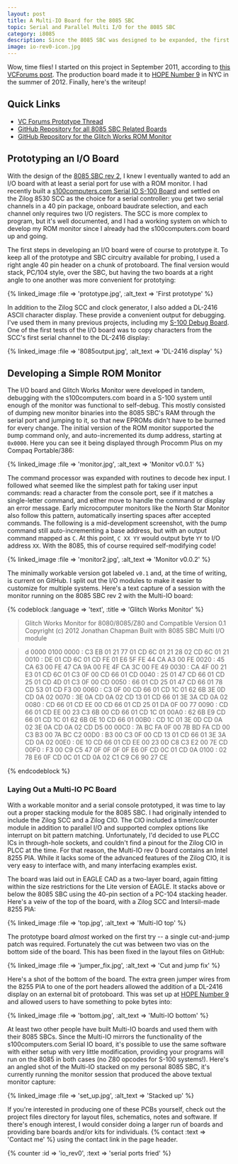 ```yaml
---
layout: post
title: A Multi-IO Board for the 8085 SBC
topic: Serial and Parallel Multi I/O for the 8085 SBC
category: i8085
description: Since the 8085 SBC was designed to be expanded, the first step was in building an I/O board. This board includes an Intel 8255 PIA for parallel I/O and Zilog 8530 SCC for dual serial channels. With the Glitch Works Monitor, it provides a basic, usable 8085 system.
image: io-rev0-icon.jpg
---
```


Wow, time flies! I started on this project in September 2011, according to [this VCForums post](http://www.vcfed.org/forum/showthread.php?27202-8085-SBC-Monitor-It-Begins!). The production board made it to [HOPE Number 9](http://www.hopenumbernine.net/) in NYC in the summer of 2012. Finally, here's the writeup!

## Quick Links

* [VC Forums Prototype Thread](http://www.vcfed.org/forum/showthread.php?27202-8085-SBC-Monitor-It-Begins!)
* [GitHub Repository for all 8085 SBC Related Boards](https://github.com/glitchwrks/8085_sbc)
* [GitHub Repository for the Glitch Works ROM Monitor](https://github.com/chapmajs/glitchworks_monitor)

## Prototyping an I/O Board

With the design of the [8085 SBC rev 2](/~glitch/2011/10/29/sbc-rev-2), I knew I eventually wanted to add an I/O board with at least a serial port for use with a ROM monitor. I had recently built a [s100computers.com Serial IO S-100 Board](http://www.s100computers.com/My%20System%20Pages/Serial%20IO%20Board/Serial%20IO%20Board.htm) and settled on the Zilog 8530 SCC as the choice for a serial controller: you get two serial channels in a 40 pin package, onboard baudrate selection, and each channel only requires two I/O registers. The SCC is more complex to program, but it's well documented, and I had a working system on which to develop my ROM monitor since I already had the s100computers.com board up and going.

The first steps in developing an I/O board were of course to prototype it. To keep all of the prototype and SBC circuitry available for probing, I used a right angle 40 pin header on a chunk of protoboard. The final version would stack, PC/104 style, over the SBC, but having the two boards at a right angle to one another was more convenient for prototying:

{% linked_image :file => 'prototype.jpg', :alt_text => 'First prototype' %}

In addition to the Zilog SCC and clock generator, I also added a DL-2416 ASCII character display. These provide a convenient output for debugging. I've used them in many previous projects, including my [S-100 Debug Board](/~glitch/2011/09/01/debug-board). One of the first tests of the I/O board was to copy characters from the SCC's first serial channel to the DL-2416 display:

{% linked_image :file => '8085output.jpg', :alt_text => 'DL-2416 display' %}

## Developing a Simple ROM Monitor

The I/O board and Glitch Works Monitor were developed in tandem, debugging with the s100computers.com board in a S-100 system until enough of the monitor was functional to self-debug. This mostly consisted of dumping new monitor binaries into the 8085 SBC's RAM through the serial port and jumping to it, so that new EPROMs didn't have to be burned for every change. The initial version of the ROM monitor supported the `D`ump command only, and auto-incremented its dump address, starting at `0x0000`. Here you can see it being displayed through Procomm Plus on my Compaq Portable/386:

{% linked_image :file => 'monitor.jpg', :alt_text => 'Monitor v0.0.1' %}

The command processor was expanded with routines to decode hex input. I followed what seemed like the simplest path for taking user input commands: read a character from the console port, see if it matches a single-letter command, and either move to handle the command or display an error message. Early microcomputer monitors like the North Star Monitor also follow this pattern, automatically inserting spaces after accepted commands. The following is a mid-development screenshot, with the `D`ump command still auto-incrementing a base address, but with an output command mapped as `C`. At this point, `C XX YY` would output byte `YY` to I/O address `XX`. With the 8085, this of course required self-modifying code!

{% linked_image :file => 'monitor2.jpg', :alt_text => 'Monitor v0.0.2' %}

The minimally workable version got labeled `v0.1` and, at the time of writing, is current on GitHub. I split out the I/O modules to make it easier to customize for multiple systems. Here's a text capture of a session with the monitor running on the 8085 SBC rev 2 with the Multi-IO board:

{% codeblock :language => 'text', :title => 'Glitch Works Monitor' %}
>Glitch Works Monitor for 8080/8085/Z80 and Compatible
Version 0.1 Copyright (c) 2012 Jonathan Chapman
Built with 8085 SBC Multi I/O module

>d 0000 0100
0000 : C3 EB 01 21 77 01 CD 6C 01 21 28 02 CD 6C 01 21
0010 : DE 01 CD 6C 01 CD FE 01 E6 5F FE 44 CA A3 00 FE
0020 : 45 CA 63 00 FE 47 CA 9A 00 FE 4F CA 3C 00 FE 49
0030 : CA 4F 00 21 E3 01 CD 6C 01 C3 0F 00 CD 66 01 CD
0040 : 25 01 47 CD 66 01 CD 25 01 CD 4D 01 C3 0F 00 CD
0050 : 66 01 CD 25 01 47 CD 66 01 78 CD 53 01 CD F3 00
0060 : C3 0F 00 CD 66 01 CD 1C 01 62 6B 3E 0D CD 0A 02
0070 : 3E 0A CD 0A 02 CD 13 01 CD 66 01 3E 3A CD 0A 02
0080 : CD 66 01 CD EE 00 CD 66 01 CD 25 01 DA 0F 00 77
0090 : CD 66 01 CD EE 00 23 C3 6B 00 CD 66 01 CD 1C 01
00A0 : 62 6B E9 CD 66 01 CD 1C 01 62 6B 0E 10 CD 66 01
00B0 : CD 1C 01 3E 0D CD 0A 02 3E 0A CD 0A 02 CD D5 00
00C0 : 7A BC FA 0F 00 7B BD FA CD 00 C3 B3 00 7A BC C2
00D0 : B3 00 C3 0F 00 CD 13 01 CD 66 01 3E 3A CD 0A 02
00E0 : 0E 10 CD 66 01 CD EE 00 23 0D C8 C3 E2 00 7E CD
00F0 : F3 00 C9 C5 47 0F 0F 0F 0F E6 0F CD 0C 01 CD 0A
0100 : 02 78 E6 0F CD 0C 01 CD 0A 02 C1 C9 C6 90 27 CE

>
{% endcodeblock %}

### Laying Out a Multi-IO PC Board

With a workable monitor and a serial console prototyped, it was time to lay out a proper stacking module for the 8085 SBC. I had originally intended to include the Zilog SCC and a Zilog CIO. The CIO included a timer/counter module in addition to parallel I/O and supported complex options like interrupt on bit pattern matching. Unfortunately, I'd decided to use PLCC ICs in through-hole sockets, and couldn't find a pinout for the Zilog CIO in PLCC at the time. For that reason, the Multi-IO rev 0 board contains an Intel 8255 PIA. While it lacks some of the advanced features of the Zilog CIO, it is very easy to interface with, and many interfacing examples exist.

The board was laid out in EAGLE CAD as a two-layer board, again fitting within the size restrictions for the Lite version of EAGLE. It stacks above or below the 8085 SBC using the 40-pin section of a PC-104 stacking header. Here's a veiw of the top of the board, with a Zilog SCC and Intersil-made 8255 PIA:

{% linked_image :file => 'top.jpg', :alt_text => 'Multi-IO top' %}

The prototype board *almost* worked on the first try -- a single cut-and-jump patch was required. Fortunately the cut was between two vias on the bottom side of the board. This has been fixed in the layout files on GitHub:

{% linked_image :file => 'jumper_fix.jpg', :alt_text => 'Cut and jump fix' %}

Here's a shot of the bottom of the board. The extra green jumper wires from the 8255 PIA to one of the port headers allowed the addition of a DL-2416 display on an external bit of protoboard. This was set up at [HOPE Number 9](http://www.hopenumbernine.net/) and allowed users to have something to poke bytes into:

{% linked_image :file => 'bottom.jpg', :alt_text => 'Multi-IO bottom' %}

At least two other people have built Multi-IO boards and used them with their 8085 SBCs. Since the Multi-IO mirrors the functionality of the s100computers.com Serial IO board, it's possible to use the same software with either setup with very little modification, providing your programs will run on the 8085 in both cases (no Z80 opcodes for S-100 systems!). Here's an angled shot of the Multi-IO stacked on my personal 8085 SBC, it's currently running the monitor session that produced the above textual monitor capture:

{% linked_image :file => 'set_up.jpg', :alt_text => 'Stacked up' %}

If you're interested in producing one of these PCBs yourself, check out the project files directory for layout files, schematics, notes and software. If there's enough interest, I would consider doing a larger run of boards and providing bare boards and/or kits for individuals. {% contact :text => 'Contact me' %} using the contact link in the page header.

{% counter :id => 'io_rev0', :text => 'serial ports fried' %}
